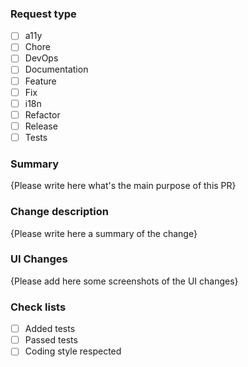 <!-- Thank you for your contribution ! -->

### Request type

<!-- (add an `x` to `[ ]` if applicable and the issue number if available) -->

- [ ] a11y
- [ ] Chore
- [ ] DevOps
- [ ] Documentation
- [ ] Feature
- [ ] Fix
- [ ] i18n
- [ ] Refactor
- [ ] Release
- [ ] Tests

### Summary

<!-- Please replace {Please write here ...} with something useful -->

{Please write here what's the main purpose of this PR}

### Change description

<!-- Please replace {Please write here ...} with something useful -->

{Please write here a summary of the change}

### UI Changes

<!-- Please replace {Please add here ...} with some useful screenshots -->

{Please add here some screenshots of the UI changes}

### Check lists

<!-- (add an `x` to `[ ]` if applicable) -->

- [ ] Added tests
- [ ] Passed tests
- [ ] Coding style respected

<!-- References -->
